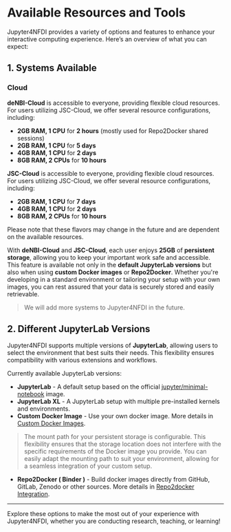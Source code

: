 # Available Resources and Tools

Jupyter4NFDI provides a variety of options and features to enhance your interactive computing experience. Here’s an overview of what you can expect:

## 1. Systems Available

### Cloud

**deNBI-Cloud** is accessible to everyone, providing flexible cloud resources. For users utilizing JSC-Cloud, we offer several resource configurations, including:

- **2GB RAM, 1 CPU** for **2 hours** (mostly used for Repo2Docker shared sessions)
- **2GB RAM, 1 CPU** for **5 days**
- **4GB RAM, 1 CPU** for **2 days**
- **8GB RAM, 2 CPUs** for **10 hours**

**JSC-Cloud** is accessible to everyone, providing flexible cloud resources. For users utilizing JSC-Cloud, we offer several resource configurations, including:

- **2GB RAM, 1 CPU** for **7 days**
- **4GB RAM, 1 CPU** for **2 days**
- **8GB RAM, 2 CPUs** for **10 hours**

Please note that these flavors may change in the future and are dependent on the available resources.

With **deNBI-Cloud** and **JSC-Cloud**, each user enjoys **25GB** of **persistent storage**, allowing you to keep your important work safe and accessible. This feature is available not only in the **default JupyterLab versions** but also when using **custom Docker images** or **Repo2Docker**. Whether you're developing in a standard environment or tailoring your setup with your own images, you can rest assured that your data is securely stored and easily retrievable.

> We will add more systems to Jupyter4NFDI in the future. 

## 2. Different JupyterLab Versions

Jupyter4NFDI supports multiple versions of **JupyterLab**, allowing users to select the environment that best suits their needs. This flexibility ensures compatibility with various extensions and workflows.

Currently available JupyterLab versions:

 - **JupyterLab** - A default setup based on the official [jupyter/minimal-notebook](https://github.com/jupyter/docker-stacks/tree/main/images/minimal-notebook) image.
 - **JupyterLab XL** - A JupyterLab setup with multiple pre-installed kernels and environments. 
 - **Custom Docker Image** - Use your own docker image. More details in [Custom Docker Images](users/jupyterlab/customdockerimage/index.md).
> The mount path for your persistent storage is configurable. This flexibility ensures that the storage location does not interfere with the specific requirements of the Docker image you provide. You can easily adapt the mounting path to suit your environment, allowing for a seamless integration of your custom setup.
 - **Repo2Docker ( Binder )** - Build docker images directly from GitHub, GitLab, Zenodo or other sources. More details in [Repo2docker Integration](users/jupyterlab/repo2docker/index.md).


---

Explore these options to make the most out of your experience with Jupyter4NFDI, whether you are conducting research, teaching, or learning!

